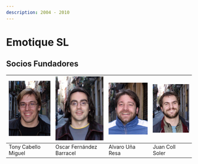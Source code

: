 ```yaml
---
description: 2004 - 2010
---
```


# Emotique SL

## Socios Fundadores



| ![](../../.gitbook/assets/emotique-admin-socios-tony.jpg) | ![](../../.gitbook/assets/emotique-admin-socios-oscar.jpg) |![](../../.gitbook/assets/emotique-admin-socios-alvaro.jpg)  | ![](../../.gitbook/assets/emotique-admin-socios-juan.jpg) |
| :--- | :--- | :--- | :--- |
| Tony Cabello Miguel |  Oscar Fernández Barracel | Alvaro Uña Resa | Juan Coll Soler |



